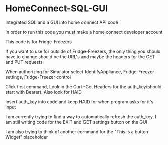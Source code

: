 # HomeConnect-SQL-GUI
Integrated SQL and a GUI into home connect API code

In order to run this code you must make a home connect developer account

This code is for Fridge-Freezers

If you want to use for outside of Fridge-Freezers, the only thing you should have to change should be the URL's and maybe the headers for the GET and PUT requests

When authorizing for Simulator select IdentifyAppliance, Fridge-Freezer settings, Fridge-Freezer control

Click first command, Look in the Curl -Get Headers for the auth_key(should start with Bearer). Also look for HAID

Insert auth_key into code and keep HAID for when program asks for it's input

I am currently trying to find a way to automatically refresh the auth_key, I am still writing code for the EXIT and GET settings button on the GUI

I am also trying to think of another command for the "This is a button Widget" placeholder
